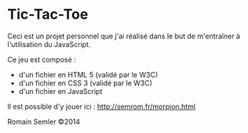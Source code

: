 Tic-Tac-Toe
=================

Ceci est un projet personnel que j'ai réalisé dans le but de m'entraîner à l'utilisation du JavaScript.

Ce jeu est composé :
- d'un fichier en HTML 5 (validé par le W3C)
- d'un fichier en CSS 3 (validé par le W3C)
- d'un fichier en JavaScript

Il est possible d'y jouer ici :
http://semrom.fr/morpion.html

Romain Semler ©2014
